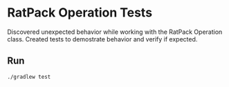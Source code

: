 # RatPack Operation Tests
 
Discovered unexpected behavior while working with the RatPack Operation class.  Created tests to demostrate behavior
 and verify if expected.
 
 
## Run
 ```./gradlew test```
